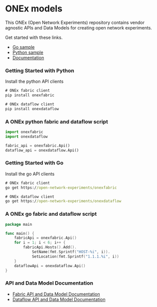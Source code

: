 # ONEx models
This ONEx (Open Network Experiments) repository contains vendor agnostic APIs and Data Models for creating open network experiments.

Get started with these links.
- [Go sample](#a-go-fabric-and-dataflow-script)
- [Python sample](#a-python-fabric-and-dataflow-script)
- [Documentation](#api-and-data-model-documentation)

### Getting Started with Python
Install the python API clients
```cmd
# ONEx fabric client
pip install onexfabric

# ONEx dataflow client
pip install onexdataflow
```

### A ONEx python fabric and dataflow script
```python
import onexfabric
import onexdataflow

fabric_api = onexfabric.Api()
dataflow_api = onexdataflow.Api()
```

### Getting Started with Go
Install the go API clients
```cmd
# ONEx fabric client
go get https://open-network-experiments/onexfabric

# ONEx dataflow client
go get https://open-network-experiments/onexdataflow
```
### A ONEx go fabric and dataflow script
```go
package main

func main() {
    fabricApi = onexfabric.Api()
    for i = 1; i < 6; i++ {
        fabricApi.Hosts().Add().
            SetName(fmt.Sprintf("HOST-%i", i)).
            SetLocation(fmt.Sprintf("1.1.1.%i", i))
    }
    dataflowApi = onexdataflow.Api()
}
```
### API and Data Model Documentation
- [Fabric API and Data Model Documentation](https://open-network-experiments/fabric_openapi.html)
- [Dataflow API and Data Model Documentation](https://open-network-experiments/dataflow_openapi.html)
